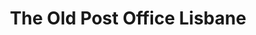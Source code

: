 ---
title: "The Old Post Office Lisbane"
address: "The Old Post Office Gallery, 191 Killinchy Road Comber, Newtownards, Co. Down, BT23 6AA"
tel: "+44 (0)28 9754 3335"
county: "Down"
category: "Art Galleries"
type: "Content"
lat: "54.594329833984375"
lng: "-5.70030403137207"
---